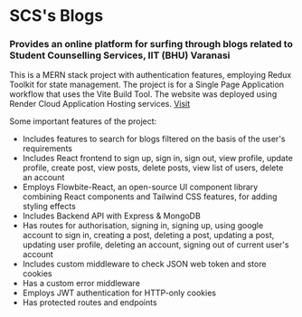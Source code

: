 # SCS's Blogs
### Provides an online platform for surfing through blogs related to Student Counselling Services, IIT (BHU) Varanasi

This is a MERN stack project with authentication features, employing Redux Toolkit for state management. The project is for a Single Page Application workflow that uses the Vite Build Tool. The website was deployed using Render Cloud Application Hosting services. [Visit](https://mern-blog-jjlw.onrender.com/)

Some important features of the project:

+ Includes features to search for blogs filtered on the basis of the user's requirements
+ Includes React frontend to sign up, sign in, sign out, view profile, update profile, create post, view posts, delete posts, view list of users, delete an account
+ Employs Flowbite-React, an open-source UI component library combining React components and Tailwind CSS features, for adding styling effects
+ Includes Backend API with Express & MongoDB
+ Has routes for authorisation, signing in, signing up, using google account to sign in, creating a post, deleting a post, updating a post, updating user profile, deleting an account, signing out of current user's account
+ Includes custom middleware to check JSON web token and store cookies
+ Has a custom error middleware
+ Employs JWT authentication for HTTP-only cookies
+ Has protected routes and endpoints
